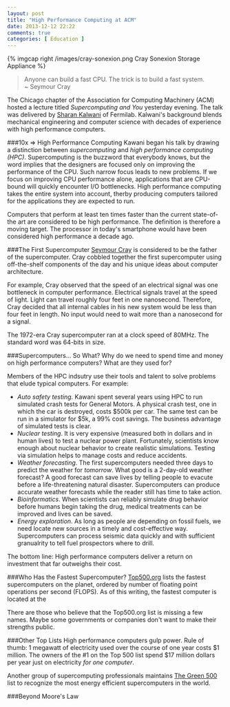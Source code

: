 ```yaml
---
layout: post
title: "High Performance Computing at ACM"
date: 2013-12-12 22:22
comments: true
categories: [ Education ]
---
```

{% imgcap right /images/cray-sonexion.png Cray Sonexion Storage Appliance %}
>Anyone can build a fast CPU. The trick is to build a fast system. 
>&nbsp;<br/>
>~ Seymour Cray

The Chicago chapter of the Association for Computing Machinery (ACM) hosted a lecture titled _Supercomputing and You_ yesterday evening. The talk was delivered by [Sharan Kalwani](http://www.linkedin.com/in/sharankalwani) of Fermilab. Kalwani's background blends mechanical engineering and computer science with decades of experience with high performance computers. 

###10x => High Performance Computing
Kawani began his talk by drawing a distinction between _supercomputing_ and _high performance computing (HPC)_. Supercomputing is the buzzword that everybody knows, but the word implies that the designers are focused only on improving the performance of the CPU. Such narrow focus leads to new problems. If we focus on improving CPU performance alone, applications that are CPU-bound will quickly encounter I/O bottlenecks. High performance computing takes the entire system into account, therby producing computers tailored for the applications they are expected to run.
<!--more-->
Computers that perform at least ten times faster than the current state-of-the art are considered to be high performance. The definition is therefore a moving target. The processor in today's smartphone would have been considered high performance a decade ago.

###The First Supercomputer
[Seymour Cray](http://www.cray.com/) is considered to be the father of the supercomputer. Cray cobbled together the first supercomputer using off-the-shelf components of the day and his unique ideas about computer architecture. 

For example, Cray observed that the speed of an electrical signal was one bottleneck in computer performance. Electrical signals travel at the speed of light. Light can travel roughly four feet in one nanosecond.  Therefore, Cray decided that all internal cables in his new system would be less than four feet in length. No input would need to wait more than a nanosecond for a signal.

The 1972-era Cray supercomputer ran at a clock speed of 80MHz. The standard word was 64-bits in size. 
 
###Supercomputers... So What?
Why do we need to spend time and money on high performance computers? What are they used for?

Members of the HPC indsutry use their tools and talent to solve problems that elude typical computers. For example:

* *Auto safety testing*. Kawani spent several years using HPC to run simulated crash tests for General Motors. A physical crash test, one in which the car is destroyed, costs $500k per car. The same test can be run in a simulator for $5k, a 99% cost savings. The business advantage of simulated tests is clear.
* *Nuclear testing*. It is very expensive (measured both in dollars and in human lives) to test a nuclear power plant. Fortunately, scientists know enough about nuclear behavior to create realistic simulations. Testing via simulation helps to manage costs and reduce accidents.
* *Weather forecasting*. The first supercomputers needed three days to predict the weather for _tomorrow_. What good is a 2-day-old weather forecast? A good forecast can save lives by telling people to evacute before a life-threatening natural disaster. Supercomputers can produce accurate weather forecasts while the reader still has time to take action.
* *Bioinformatics*. When scientists can reliably simulate drug behavior before humans begin taking the drug, medical treatments can be improved and lives can be saved.
* *Energy exploration*. As long as people are depending on fossil fuels, we need locate new sources in a timely and cost-effective way.  Supercomputers can process seismic data quickly and with sufficient granualrity to tell fuel prospectors where to drill.

The bottom line: High performance computers deliver a return on investment that far outweighs their cost.

###Who Has the Fastest Supercomputer?
[Top500.org](http://top500.org/) lists the fastest supercomputers on the
planet, ordered by number of floating point operations per second
(FLOPS). As of this writing, the fastest computer is located at the 

There are those who believe that the Top500.org list is missing a few names. Maybe some governments or companies don't want to make their strengths public. 

###Other Top Lists
High performance computers gulp power. Rule of thumb: 1 megawatt of electricity used over the course of one year costs $1 million. The owners of the #1 on the Top 500 list spend $17 million dollars per year just on electricity _for one computer_.

Another group of supercomputing professionals maintains [The Green
500](http://green500.org) list to recognize the most energy efficient
supercomputers in the world. 

###Beyond Moore's Law



